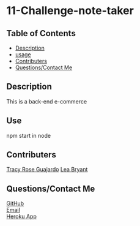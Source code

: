 # 11-Challenge-note-taker

## Table of Contents
  - [Description](#description)
  - [usage](#use)
  - [Contributers](#Contributers)
  - [Questions/Contact Me](#Questions)


## Description
This is a back-end e-commerce 

## Use
  npm start in node

## Contributers
[Tracy Rose Guajardo](https://github.com/tracyroseguajardo)
[Lea Bryant](https://github.com/LeaBryant)

## Questions/Contact Me 
[GitHub](https://github.com/krsparks2)   
[Email](mailto:krsparks2@yahoo.com)
<br>
[Heroku App](https://drive.google.com/file/d/1tn3F8_aO9MC-l5dMQI8KR6PZMVxnM096/view)